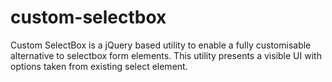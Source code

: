 custom-selectbox
================

Custom SelectBox is a jQuery based utility to enable a fully customisable alternative to selectbox form elements.
This utility presents a visible UI with options taken from existing select element.